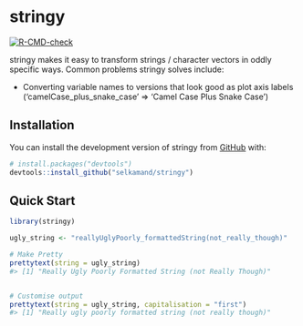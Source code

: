 
<!-- README.md is generated from README.Rmd. Please edit that file -->

# stringy

<!-- badges: start -->

[![R-CMD-check](https://github.com/selkamand/stringy/actions/workflows/R-CMD-check.yaml/badge.svg)](https://github.com/selkamand/stringy/actions/workflows/R-CMD-check.yaml)
<!-- badges: end -->

stringy makes it easy to transform strings / character vectors in oddly
specific ways. Common problems stringy solves include:

- Converting variable names to versions that look good as plot axis
  labels (‘camelCase_plus_snake_case’ =\> ‘Camel Case Plus Snake Case’)

## Installation

You can install the development version of stringy from
[GitHub](https://github.com/) with:

``` r
# install.packages("devtools")
devtools::install_github("selkamand/stringy")
```

## Quick Start

``` r
library(stringy)

ugly_string <- "reallyUglyPoorly_formattedString(not_really_though)"

# Make Pretty
prettytext(string = ugly_string)
#> [1] "Really Ugly Poorly Formatted String (not Really Though)"


# Customise output
prettytext(string = ugly_string, capitalisation = "first")
#> [1] "Really ugly poorly formatted string (not really though)"
```
